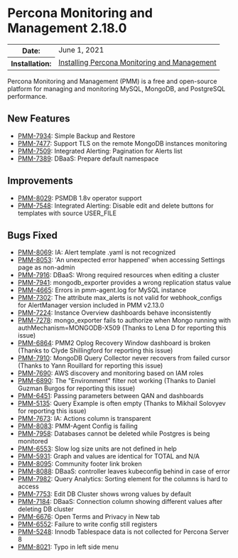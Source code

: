 # Percona Monitoring and Management 2.18.0

<table class="docutils field-list" frame="void" rules="none">
  <colgroup>
    <col class="field-name">
    <col class="field-body">
  </colgroup>
  <tbody valign="top">
    <tr class="field-odd field">
      <th class="field-name">Date:</th>
      <td class="field-body">June 1, 2021</td>
    </tr>
    <tr class="field-even field">
      <th class="field-name">Installation:</th>
      <td class="field-body">
        <a class="reference external" href="https://www.percona.com/software/pmm/quickstart">Installing Percona Monitoring and Management</a></td>
    </tr>
  </tbody>
</table>

Percona Monitoring and Management (PMM) is a free and open-source platform for managing and monitoring MySQL, MongoDB, and PostgreSQL performance.

## New Features

* [PMM-7934](https://jira.percona.com/browse/PMM-7934): Simple Backup and Restore
* [PMM-7477](https://jira.percona.com/browse/PMM-7477): Support TLS on the remote MongoDB instances monitoring
* [PMM-7509](https://jira.percona.com/browse/PMM-7509): Integrated Alerting: Pagination for Alerts list
* [PMM-7389](https://jira.percona.com/browse/PMM-7389): DBaaS: Prepare default namespace



## Improvements

* [PMM-8029](https://jira.percona.com/browse/PMM-8029): PSMDB 1.8v operator support
* [PMM-7548](https://jira.percona.com/browse/PMM-7548): Integrated Alerting: Disable edit and delete buttons for templates with source USER_FILE



## Bugs Fixed

* [PMM-8069](https://jira.percona.com/browse/PMM-8069): IA: Alert template .yaml is not recognized
* [PMM-8053](https://jira.percona.com/browse/PMM-8053): 'An unexpected error happened' when accessing Settings page as non-admin
* [PMM-7916](https://jira.percona.com/browse/PMM-7916): DBaaS: Wrong required resources when editing a cluster
* [PMM-7941](https://jira.percona.com/browse/PMM-7941): mongodb_exporter provides a wrong replication status value
* [PMM-4665](https://jira.percona.com/browse/PMM-4665): Errors in pmm-agent.log for MySQL instance
* [PMM-7302](https://jira.percona.com/browse/PMM-7302): The attribute max_alerts is not valid for webhook_configs for AlertManager version included in PMM v2.13.0
* [PMM-7224](https://jira.percona.com/browse/PMM-7224): Instance Overview dashboards behave inconsistently
* [PMM-7278](https://jira.percona.com/browse/PMM-7278): mongo_exporter fails to authorize when Mongo running with authMechanism=MONGODB-X509 (Thanks to Lena D for reporting this issue)
* [PMM-6864](https://jira.percona.com/browse/PMM-6864): PMM2 Oplog Recovery Window dashboard is broken (Thanks to Clyde Shillingford for reporting this issue)
* [PMM-7910](https://jira.percona.com/browse/PMM-7910): MongoDB Query Collector never recovers from failed cursor (Thanks to Yann Rouillard for reporting this issue)
* [PMM-7690](https://jira.percona.com/browse/PMM-7690): AWS discovery and monitoring based on IAM roles
* [PMM-6890](https://jira.percona.com/browse/PMM-6890): The "Environment" filter not working (Thanks to Daniel Guzman Burgos for reporting this issue)
* [PMM-6451](https://jira.percona.com/browse/PMM-6451): Passing parameters between QAN and dashboards
* [PMM-5135](https://jira.percona.com/browse/PMM-5135): Query Example is often empty (Thanks to Mikhail Solovyev for reporting this issue)
* [PMM-7673](https://jira.percona.com/browse/PMM-7673): IA: Actions column is transparent
* [PMM-8083](https://jira.percona.com/browse/PMM-8083): PMM-Agent Config is failing
* [PMM-7958](https://jira.percona.com/browse/PMM-7958): Databases cannot be deleted while Postgres is being monitored
* [PMM-6553](https://jira.percona.com/browse/PMM-6553): Slow log size units are not defined in help
* [PMM-5931](https://jira.percona.com/browse/PMM-5931): Graph and values are identical for TOTAL and N/A
* [PMM-8095](https://jira.percona.com/browse/PMM-8095): Community footer link broken
* [PMM-8088](https://jira.percona.com/browse/PMM-8088): DBaaS: controller leaves kubeconfig behind in case of error
* [PMM-7982](https://jira.percona.com/browse/PMM-7982): Query Analytics: Sorting element for the columns is hard to access
* [PMM-7753](https://jira.percona.com/browse/PMM-7753): Edit DB Cluster shows wrong values by default
* [PMM-7184](https://jira.percona.com/browse/PMM-7184): DBaaS: Connection column showing different values after deleting DB cluster
* [PMM-6676](https://jira.percona.com/browse/PMM-6676): Open Terms and Privacy in New tab
* [PMM-6552](https://jira.percona.com/browse/PMM-6552): Failure to write config still registers
* [PMM-5248](https://jira.percona.com/browse/PMM-5248): Innodb Tablespace data is not collected for Percona Server 8
* [PMM-8021](https://jira.percona.com/browse/PMM-8021): Typo in left side menu
